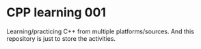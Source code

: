 # CPP learning 001

Learning/practicing C++ from multiple platforms/sources.
And this repository is just to store the activities.